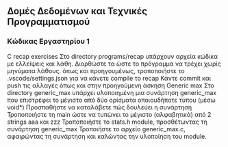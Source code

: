 ## Δομές Δεδομένων και Τεχνικές Προγραμματισμού

### Κώδικας Εργαστηρίου 1

C recap exercises
Στο directory programs/recap υπάρχουν αρχεία κώδικα με ελλείψεις και λάθη. Διορθώστε τα ώστε το πρόγραμμα να τρέχει χωρίς μηνύματα λάθους.
όπως και προηγουμένως, τροποποιήστε το .vscode/settings.json για να κάνετε compile το recap
Κάντε commit και push τις αλλαγές όπως και στην προηγούμενη άσκηση
Generic max
Στο directory generic_max υπάρχει υλοποιημένη μια συνάρτηση generic_max που επιστρέφει το μέγιστο από δύο ορίσματα οποιουδήποτε τύπου (μέσω void*)
Προσπαθήστε να καταλάβετε πώς δουλεύει η συνάρτηση
Τροποποιήστε τη main ώστε να τυπώνει το μέγιστο (αλφαβητικά) από 2 strings aaa και zzz
Τροποποιήστε το stats.h module, προσθέτωντας τη συνάρτηση generic_max
Τροποιήστε το αρχείο generic_max.c, αφαιρώντας τη συνάρτηση και καλώντας την υλοποίηση του module.
